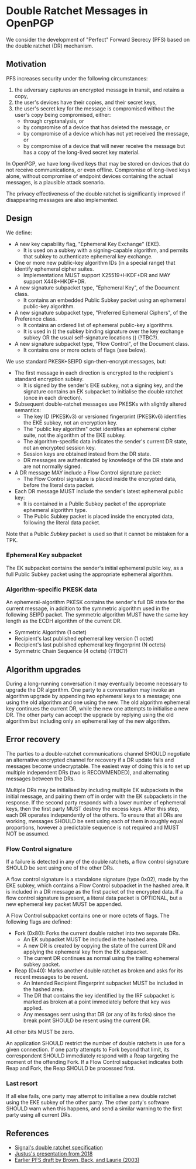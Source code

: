 # Double Ratchet Messages in OpenPGP

We consider the development of "Perfect" Forward Secrecy (PFS) based on the double ratchet (DR) mechanism.

## Motivation

PFS increases security under the following circumstances:

1. the adversary captures an encrypted message in transit, and retains a copy,
2. the user's devices have their copies, and their secret keys,
3. the user's secret key for the message is compromised without the user's copy being compromised, either:
    * through cryptanalysis, or
    * by compromise of a device that has deleted the message, or
    * by compromise of a device which has not yet received the message, or
    * by compromise of a device that will never receive the message but has a copy of the long-lived secret key material.

In OpenPGP, we have long-lived keys that may be stored on devices that do not receive communications, or even offline.
Compromise of long-lived keys alone, without compromise of endpoint devices containing the actual messages, is a plausible attack scenario.

The privacy effectiveness of the double ratchet is significantly improved if disappearing messages are also implemented.

## Design

We define:

* A new key capability flag, "Ephemeral Key Exchange" (EKE).
    * It is used on a subkey with a signing-capable algorithm, and permits that subkey to authenticate ephemeral key exchange.
* One or more new public-key algorithm IDs (in a special range) that identify ephemeral cipher suites.
    * Implementations MUST support X25519+HKDF+DR and MAY support X448+HKDF+DR.
* A new signature subpacket type, "Ephemeral Key", of the Document class.
    * It contains an embedded Public Subkey packet using an ephemeral public-key algorithm.
* A new signature subpacket type, "Preferred Ephemeral Ciphers", of the Preference class.
    * It contains an ordered list of ephemeral public-key algorithms.
    * It is used in (( the subkey binding signature over the key exchange subkey OR the usual self-signature locations )) (?TBC?).
* A new signature subpacket type, "Flow Control", of the Document class.
    * It contains one or more octets of flags (see below).

We use standard PKESK+SEIPD sign-then-encrypt messages, but:

* The first message in each direction is encrypted to the recipient's standard encryption subkey.
   * It is signed by the sender's EKE subkey, not a signing key, and the signature contains an EK subpacket to initialise the double ratchet (once in each direction).
* Subsequent double-ratchet messages use PKESKs with slightly altered semantics:
    * The key ID (PKESKv3) or versioned fingerprint (PKESKv6) identifies the EKE subkey, not an encryption key.
    * The "public key algorithm" octet identifies an ephemeral cipher suite, not the algorithm of the EKE subkey.
    * The algorithm-specific data indicates the sender's current DR state, not an encrypted session key.
    * Session keys are obtained instead from the DR state.
    * DR messages are authenticated by knowledge of the DR state and are not normally signed.
* A DR message MAY include a Flow Control signature packet:
    * The Flow Control signature is placed inside the encrypted data, before the literal data packet.
* Each DR message MUST include the sender's latest ephemeral public key:
    * It is contained in a Public Subkey packet of the appropriate ephemeral algorithm type.
    * The Public Subkey packet is placed inside the encrypted data, following the literal data packet.

Note that a Public *Subkey* packet is used so that it cannot be mistaken for a TPK.

### Ephemeral Key subpacket

The EK subpacket contains the sender's initial ephemeral public key, as a full Public Subkey packet using the appropriate ephemeral algorithm.

### Algorithm-specific PKESK data

An ephemeral-algorithm PKESK contains the sender's full DR state for the current message, in addition to the symmetric algorithm used in the following SEIPD packet.
The symmetric algorithm MUST have the same key length as the ECDH algorithm of the current DR.

* Symmetric Algorithm (1 octet)
* Recipient's last published ephemeral key version (1 octet)
* Recipient's last published ephemeral key fingerprint (N octets)
* Symmetric Chain Sequence (4 octets) (?TBC?)

## Algorithm upgrades

During a long-running conversation it may eventually become necessary to upgrade the DR algorithm.
One party to a conversation may invoke an algorithm upgrade by appending two ephemeral keys to a message; one using the old algorithm and one using the new.
The old algorithm ephemeral key continues the current DR, while the new one attempts to initialise a new DR.
The other party can accept the upgrade by replying using the old algorithm but including only an ephemeral key of the new algorithm.

## Error recovery

The parties to a double-ratchet communications channel SHOULD negotiate an alternative encrypted channel for recovery if a DR update fails and messages become undecryptable.
The easiest way of doing this is to set up multiple independent DRs (two is RECOMMENDED), and alternating messages between the DRs.

Multiple DRs may be initialised by including multiple EK subpackets in the initial message, and pairing them off in order with the EK subpackets in the response.
If the second party responds with a lower number of ephemeral keys, then the first party MUST destroy the excess keys.
After this step, each DR operates independently of the others.
To ensure that all DRs are working, messages SHOULD be sent using each of them in roughly equal proportions, however a predictable sequence is not required and MUST NOT be assumed.

### Flow Control signature

If a failure is detected in any of the double ratchets, a flow control signature SHOULD be sent using one of the other DRs.

A flow control signature is a standalone signature (type 0x02), made by the EKE subkey, which contains a Flow Control subpacket in the hashed area.
It is included in a DR message as the first packet of the encrypted data.
If a flow control signature is present, a literal data packet is OPTIONAL, but a new ephemeral key packet MUST be appended.

A Flow Control subpacket contains one or more octets of flags.
The following flags are defined:

* Fork (0x80): Forks the current double ratchet into two separate DRs.
   * An EK subpacket MUST be included in the hashed area.
   * A new DR is created by copying the state of the current DR and applying the ephemeral key from the EK subpacket.
   * The current DR continues as normal using the trailing ephemeral subkey packet.
* Reap (0x40): Marks another double ratchet as broken and asks for its recent messages to be resent.
   * An Intended Recipient Fingerprint subpacket MUST be included in the hashed area.
   * The DR that contains the key identified by the IRF subpacket is marked as broken at a point immediately before that key was applied.
   * Any messages sent using that DR (or any of its forks) since the break point SHOULD be resent using the current DR.

All other bits MUST be zero.

An application SHOULD restrict the number of double ratchets in use for a given connection.
If one party attempts to Fork beyond that limit, its correspondent SHOULD immediately respond with a Reap targeting the moment of the offending Fork.
If a Flow Control subpacket indicates both Reap and Fork, the Reap SHOULD be processed first.

### Last resort

If all else fails, one party may attempt to initialise a new double ratchet using the EKE subkey of the other party.
The other party's software SHOULD warn when this happens, and send a similar warning to the first party using all current DRs.

## References

* [Signal's double ratchet specification](https://signal.org/docs/specifications/doubleratchet/)
* [Justus's presentation from 2018](https://sequoia-pgp.org/talks/2018-08-moving-forward/moving-forward.pdf)
* [Earlier PFS draft by Brown, Back, and Laurie (2003)](https://datatracker.ietf.org/doc/html/draft-brown-pgp-pfs-03)
